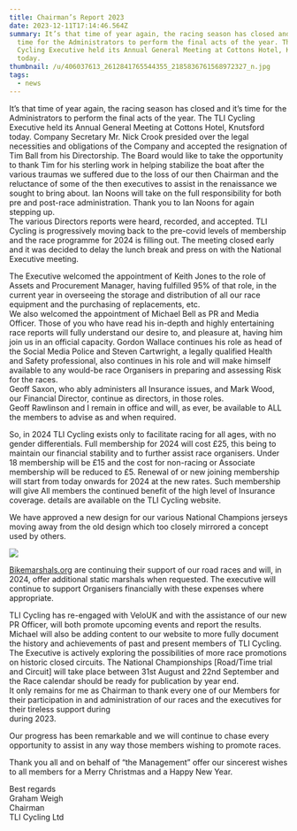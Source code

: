 ```yaml
---
title: Chairman’s Report 2023
date: 2023-12-11T17:14:46.564Z
summary: It’s that time of year again, the racing season has closed and it’s
  time for the Administrators to perform the final acts of the year. The TLI
  Cycling Executive held its Annual General Meeting at Cottons Hotel, Knutsford
  today.
thumbnail: /u/406037613_2612841765544355_2185836761568972327_n.jpg
tags:
  - news
---
```

It’s that time of year again, the racing season has closed and it’s time for the Administrators to perform the final acts of the year. The TLI Cycling Executive held its Annual General Meeting at Cottons Hotel, Knutsford today. Company Secretary Mr. Nick Crook presided over the legal necessities and obligations of the Company and accepted the resignation of Tim Ball from his Directorship. The Board would like to take the opportunity to thank Tim for his sterling work in helping stabilize the boat after the various traumas we suffered due to the loss of our then Chairman and the reluctance of some of the then executives to assist in the renaissance we sought to bring about. Ian Noons will take on the full responsibility for both pre and post-race administration. Thank you to Ian Noons for again stepping up.\
The various Directors reports were heard, recorded, and accepted. TLI Cycling is progressively moving back to the pre-covid levels of membership and the race programme for 2024 is filling out. The meeting closed early and it was decided to delay the lunch break and press on with the National Executive meeting.

The Executive welcomed the appointment of Keith Jones to the role of Assets and Procurement Manager, having fulfilled 95% of that role, in the current year in overseeing the storage and distribution of all our race equipment and the purchasing of replacements, etc.\
We also welcomed the appointment of Michael Bell as PR and Media Officer. Those of you who have read his in-depth and highly entertaining race reports will fully understand our desire to, and pleasure at, having him join us in an official capacity. Gordon Wallace continues his role as head of the Social Media Police and Steven Cartwright, a legally qualified Health and Safety professional, also continues in his role and will make himself available to any would-be race Organisers in preparing and assessing Risk for the races.\
Geoff Saxon, who ably administers all Insurance issues, and Mark Wood, our Financial Director, continue as directors, in those roles.\
Geoff Rawlinson and I remain in office and will, as ever, be available to ALL the members to advise as and when required.

So, in 2024 TLI Cycling exists only to facilitate racing for all ages, with no gender differentials. Full membership for 2024 will cost £25, this being to maintain our financial stability and to further assist race organisers. Under 18 membership will be £15 and the cost for non-racing or Associate membership will be reduced to £5. Renewal of or new joining membership will start from today onwards for 2024 at the new rates. Such membership will give All members the continued benefit of the high level of Insurance coverage. details are available on the TLI Cycling website.

We have approved a new design for our various National Champions jerseys moving away from the old design which too closely mirrored a concept used by others.[](http://bikemarshals.org.uk)

![](/u/tli-jersey.png)

[](http://bikemarshals.org.uk)[Bikemarshals.org](http://Bikemarshals.org/?fbclid=IwAR1Fx4gEB4_4MRuF9Jx5U7P_GEVJkjDEItqqnNdAF3nC6W6c--5diU1K8qs) are continuing their support of our road races and will, in 2024, offer additional static marshals when requested. The executive will continue to support Organisers financially with these expenses where appropriate.

TLI Cycling has re-engaged with VeloUK and with the assistance of our new PR Officer, will both promote upcoming events and report the results. Michael will also be adding content to our website to more fully document the history and achievements of past and present members of TLI Cycling.\
The Executive is actively exploring the possibilities of more race promotions on historic closed circuits. The National Championships \[Road/Time trial and Circuit] will take place between 31st August and 22nd September and the Race calendar should be ready for publication by year end.\
It only remains for me as Chairman to thank every one of our Members for their participation in and administration of our races and the executives for their tireless support during\
during 2023.

Our progress has been remarkable and we will continue to chase every opportunity to assist in any way those members wishing to promote races.

Thank you all and on behalf of “the Management” offer our sincerest wishes to all members for a Merry Christmas and a Happy New Year.

Best regards\
Graham Weigh\
Chairman\
TLI Cycling Ltd